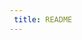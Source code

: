 ```yaml
---
 title: README
---
```

<? `![${displayName} logo][${@alias(@exists('../../assets/logo.svg'), 'asset')}]` ?>
<?!>

<? `# ${displayName}` ?>
<?!>

<? `${description}` ?>
<?!>

<? ?>
<?!>

<? `### Concepts\n\n${@include('docs/MDON_CONCEPTS.md')}` ?>
<?!>

<? ?>
[mdon-gist]: https://gist.github.com/daflair/d92ae1d4f54d7cb43a434388c6adabaf
<?!>
